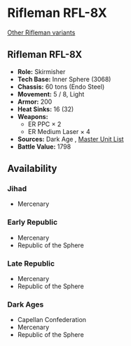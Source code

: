 # Rifleman RFL-8X 

[Other Rifleman variants](../rifleman.md) 

## Rifleman RFL-8X 

- **Role:** Skirmisher 
- **Tech Base:** Inner Sphere (3068) 
- **Chassis:** 60 tons (Endo Steel) 
- **Movement:** 5 / 8, Light 
- **Armor:** 200 
- **Heat Sinks:** 16 (32) 
- **Weapons:** 
  - ER PPC × 2 
  - ER Medium Laser × 4 
- **Sources:** Dark Age , [Master Unit List](http://masterunitlist.info/Unit/Details/2706/rifleman-rfl-8x) 
- **Battle Value:** 1798 

## Availability 

### Jihad 

- Mercenary 

### Early Republic 

- Mercenary 
- Republic of the Sphere 

### Late Republic 

- Mercenary 
- Republic of the Sphere 

### Dark Ages 

- Capellan Confederation 
- Mercenary 
- Republic of the Sphere 

